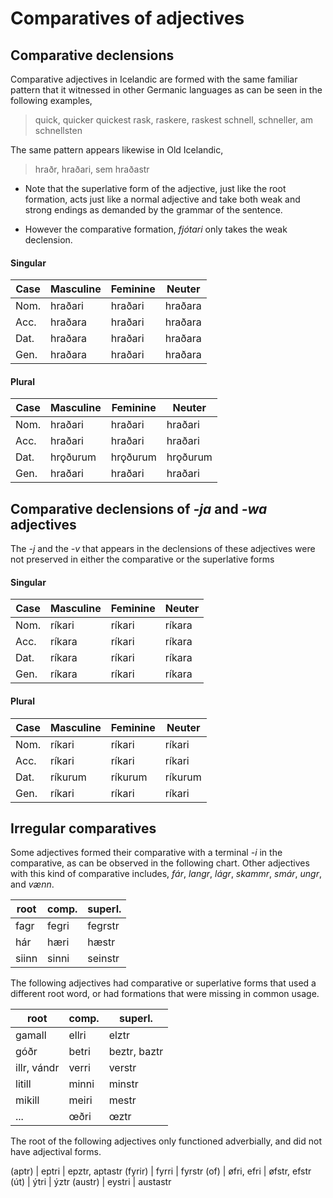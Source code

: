 # Comparatives of adjectives

## Comparative declensions

Comparative adjectives in Icelandic are formed with the same familiar pattern that it witnessed in other Germanic languages as can be seen in the following examples, 

> quick, quicker quickest
> rask, raskere, raskest
> schnell, schneller, am schnellsten

The same pattern appears likewise in Old Icelandic,

> hraðr, hraðari, sem hraðastr

* Note that the superlative form of the adjective, just like the root formation, acts just like a normal adjective and take both weak and strong endings as demanded by the grammar of the sentence. 

* However the comparative formation, _fjótari_ only takes the weak declension. 
	
#### Singular

Case | Masculine | Feminine | Neuter
-----|-----------|----------|-------
Nom. | hraðari     | hraðari  | hraðara
Acc. | hraðara    | hraðari   | hraðara
Dat. | hraðara   | hraðari  | hraðara
Gen. | hraðara    | hraðari  | hraðara

#### Plural

Case | Masculine | Feminine | Neuter
-----|-----------|----------|-------
Nom. | hraðari   | hraðari | hraðari
Acc. | hraðari  | hraðari | hraðari
Dat. | hrǫðurum    | hrǫðurum | hrǫðurum
Gen. | hraðari    | hraðari  | hraðari

## Comparative declensions of _-ja_ and _-wa_ adjectives

The _-j_ and the _-v_ that appears in the declensions of these adjectives were not preserved in either the comparative or the superlative forms

#### Singular

Case | Masculine | Feminine | Neuter
-----|-----------|----------|-------
Nom. | ríkari     | ríkari  | ríkara
Acc. | ríkara    | ríkari   | ríkara
Dat. | ríkara   | ríkari  | ríkara
Gen. | ríkara    | ríkari  | ríkara

#### Plural

Case | Masculine | Feminine | Neuter
-----|-----------|----------|-------
Nom. | ríkari   | ríkari | ríkari
Acc. | ríkari  | ríkari | ríkari
Dat. | ríkurum    | ríkurum | ríkurum
Gen. | ríkari    | ríkari  | ríkari

## Irregular comparatives

Some adjectives formed their comparative with a terminal _-i_ in the comparative, as can be observed in the following chart. Other adjectives with this kind of comparative includes, _fár_, _langr_, _lágr_, _skammr_, _smár_, _ungr_, and _vænn_. 

root | comp. | superl.
---|---|---
fagr | fegri | fegrstr
hár | hæri | hæstr
siinn | sinni | seinstr

The following adjectives had comparative or superlative forms that used a different root word, or had formations that were missing in common usage. 

root | comp. | superl.
---|---|---
gamall	| ellri | elztr
góðr	| betri | beztr, baztr
illr, vándr	| verri | verstr
litill	| minni | minstr
mikill | meiri | mestr
 ...	| œðri | œztr
 
 The root of the following adjectives only functioned adverbially, and did not have adjectival forms. 
 
 (aptr)	| eptri | epztr, aptastr
 (fyrir)	| fyrri | fyrstr
 (of)	| øfri, efri | øfstr, efstr
 (út) | ýtri | ýztr
 (austr) | eystri | austastr
